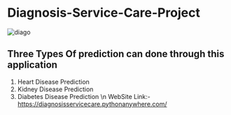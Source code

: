 # Diagnosis-Service-Care-Project
![diago](https://github.com/rkgupta7463/Diagnosis-Service-Care-Project/assets/96177171/607c1477-5049-48b0-87bd-4c1850b2641c)
## Three Types Of prediction can done through this application
1. Heart Disease Prediction
2. Kidney Disease Prediction
3. Diabetes Disease Prediction
\n WebSite Link:- https://diagnosisservicecare.pythonanywhere.com/
